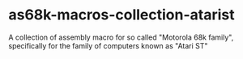 # as68k-macros-collection-atarist
A collection of assembly macro for so called "Motorola 68k family", specifically for the family of computers known as "Atari ST"
